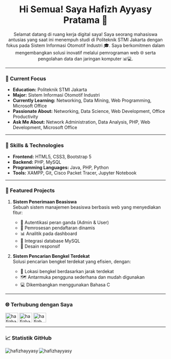 <h1 align="center">Hi Semua! Saya Hafizh Ayyasy Pratama 👋</h1>

<p align="center">Selamat datang di ruang kerja digital saya! Saya seorang mahasiswa antusias yang saat ini menempuh studi di Politeknik STMI Jakarta dengan fokus pada Sistem Informasi Otomotif Industri 🎓. Saya berkomitmen dalam mengembangkan solusi inovatif melalui pemrograman web 🌐 serta pengolahan data dan jaringan komputer 📊💻.</p>

---

### 🎯 Current Focus

- **Education:** Politeknik STMI Jakarta
- **Major:** Sistem Informasi Otomotif Industri
- **Currently Learning:** Networking, Data Mining, Web Programming, Microsoft Office
- **Passionate About:** Networking, Data Science, Web Development, Office Productivity
- **Ask Me About:** Network Administration, Data Analysis, PHP, Web Development, Microsoft Office

---

### 💼 Skills & Technologies

- **Frontend:** HTML5, CSS3, Bootstrap 5  
- **Backend:** PHP, MySQL  
- **Programming Languages:** Java, PHP, Python  
- **Tools:** XAMPP, Git, Cisco Packet Tracer, Jupyter Notebook  

---

### 🚀 Featured Projects

1. **Sistem Penerimaan Beasiswa**  
   Sebuah sistem manajemen beasiswa berbasis web yang menyediakan fitur:  
   - 🔐 Autentikasi peran ganda (Admin & User)  
   - 📝 Pemrosesan pendaftaran dinamis  
   - 📊 Analitik pada dashboard  
   - 💾 Integrasi database MySQL  
   - 🎯 Desain responsif  

2. **Sistem Pencarian Bengkel Terdekat**  
   Solusi pencarian bengkel terdekat yang efisien, dengan:  
   - 📍 Lokasi bengkel berdasarkan jarak terdekat  
   - 🗺️ Antarmuka pengguna sederhana dan mudah digunakan  
   - 💻 Dikembangkan menggunakan Bahasa C  

---

### 🌐 Terhubung dengan Saya
<a href="https://www.linkedin.com/in/hafizh-ayyasy-pratama" target="blank"><img align="center" src="https://cdn.jsdelivr.net/npm/simple-icons@3.0.1/icons/linkedin.svg" alt="hafizhayyasy" height="30" width="40" /></a>
<a href="https://www.instagram.com/hafizhpratam_/" target="blank"><img align="center" src="https://cdn.jsdelivr.net/npm/simple-icons@3.0.1/icons/instagram.svg" alt="hafizhayyasy" height="30" width="40" /></a>
<a href="https://www.youtube.com/@hafizhayyasypratama8530" target="blank"><img align="center" src="https://cdn.jsdelivr.net/npm/simple-icons@3.0.1/icons/youtube.svg" alt="hafizh ayyasy" height="30" width="40" /></a>

---

### 📈 Statistik GitHub
<p><img align="left" src="https://github-readme-stats.vercel.app/api/top-langs?username=Hafizhayyasypratama04&show_icons=true&locale=id&layout=compact" alt="hafizhayyasy" /></p>
<p>&nbsp;<img align="left" src="https://github-readme-stats.vercel.app/api?username=Hafizhayyasypratama04&show_icons=true&locale=id" alt="hafizhayyasy" /></p>
